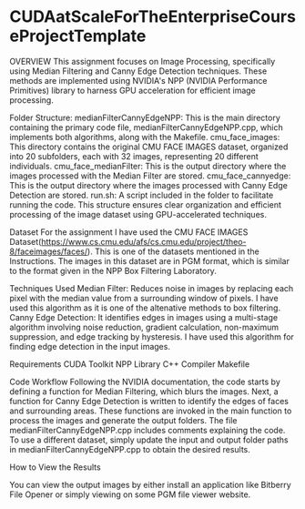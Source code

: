 # CUDAatScaleForTheEnterpriseCourseProjectTemplate
OVERVIEW
This assignment focuses on Image Processing, specifically using Median Filtering and Canny Edge Detection techniques. These methods are implemented using NVIDIA's NPP (NVIDIA Performance Primitives) library to harness GPU acceleration for efficient image processing.

Folder Structure:
medianFilterCannyEdgeNPP: This is the main directory containing the primary code file, medianFilterCannyEdgeNPP.cpp, which implements both algorithms, along with the Makefile.
cmu_face_images: This directory contains the original CMU FACE IMAGES dataset, organized into 20 subfolders, each with 32 images, representing 20 different individuals.
cmu_face_medianFilter: This is the output directory where the images processed with the Median Filter are stored.
cmu_face_cannyedge: This is the output directory where the images processed with Canny Edge Detection are stored.
run.sh: A script included in the folder to facilitate running the code.
This structure ensures clear organization and efficient processing of the image dataset using GPU-accelerated techniques.

Dataset
For the assignment I have used the CMU FACE IMAGES Dataset(https://www.cs.cmu.edu/afs/cs.cmu.edu/project/theo-8/faceimages/faces/). This is one of the datasets mentioned in the Instructions. The images in this dataset are in PGM format, which is similar to the format given in the NPP Box Filtering Laboratory.

Techniques Used
Median Filter: Reduces noise in images by replacing each pixel with the median value from a surrounding window of pixels. I have used this algorithm as it is one of the altenative methods to box filtering.
Canny Edge Detection: It identifies edges in images using a multi-stage algorithm involving noise reduction, gradient calculation, non-maximum suppression, and edge tracking by hysteresis. I have used this algorithm for finding edge detection in the input images.

Requirements
CUDA Toolkit
NPP Library
C++ Compiler
Makefile

Code Workflow
Following the NVIDIA documentation, the code starts by defining a function for Median Filtering, which blurs the images. Next, a function for Canny Edge Detection is written to identify the edges of faces and surrounding areas. These functions are invoked in the main function to process the images and generate the output folders. The file medianFilterCannyEdgeNPP.cpp includes comments explaining the code. To use a different dataset, simply update the input and output folder paths in medianFilterCannyEdgeNPP.cpp to obtain the desired results.

How to View the Results

You can view the output images by either install an application like Bitberry File Opener or simply viewing on some PGM file viewer website.
